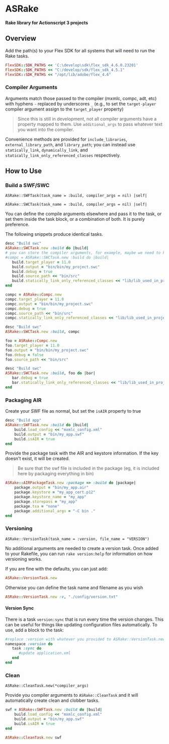 ASRake
======

**Rake library for Actionscript 3 projects**

Overview
--------

Add the path(s) to your Flex SDK for all systems that will need to run the Rake tasks.
```ruby
FlexSDK::SDK_PATHS << 'C:\develop\sdk\flex_sdk_4.6.0.23201'
FlexSDK::SDK_PATHS << "C:/develop/sdk/flex_sdk_4.5.1"
FlexSDK::SDK_PATHS << "/opt/lib/adobe/flex_4.6"
```

### Compiler Arguments

Arguments match those passed to the compiler (mxmlc, compc, adt, etc) with hyphens `-` replaced by underscores `_` (e.g., to set the `target-player` compiler argument assign to the `target_player` property)

> Since this is still in development, not all compiler arguments have a property mapped to them. Use `additional_args` to pass whatever text you want into the compiler.

Convenience methods are provided for `include_libraries`, `external_library_path`, and `library_path`; you can instead use `statically_link`, `dynamically_link`, and `statically_link_only_referenced_classes` respectively.

How to Use
----------

### Build a SWF/SWC

```
ASRake::SWFTask(task_name = :build, compiler_args = nil) |self|
```
```
ASRake::SWCTask(task_name = :build, compiler_args = nil) |self|
```

You can define the compile arguments elsewhere and pass it to the task, or set them inside the task block, or a combination of both. It is purely preference.

The following snippets produce identical tasks.

```ruby
desc "Build swc"
ASRake::SWCTask.new :build do |build|
# you can store the compiler arguments, for example, maybe we need to know the output_dir later on
#compc = ASRake::SWCTask.new :build do |build|
   build.target_player = 11.0
   build.output = "bin/bin/my_project.swc"
   build.debug = true
   build.source_path << "bin/src"
   build.statically_link_only_referenced_classes << "lib/lib_used_in_project.swc"
end
```

```ruby
compc = ASRake::Compc.new
compc.target_player = 11.0
compc.output = "bin/bin/my_project.swc"
compc.debug = true
compc.source_path << "bin/src"
compc.statically_link_only_referenced_classes << "lib/lib_used_in_project.swc"

desc "Build swc"
ASRake::SWCTask.new :build, compc
```

```ruby
foo = ASRake::Compc.new
foo.target_player = 11.0
foo.output = "bin/bin/my_project.swc"
foo.debug = false
foo.source_path << "bin/src"

desc "Build swc"
ASRake::SWCTask.new :build, foo do |bar|
   bar.debug = true
   bar.statically_link_only_referenced_classes << "lib/lib_used_in_project.swc"
end
```

### Packaging AIR

Create your SWF file as normal, but set the `isAIR` property to true
```ruby
desc "Build app"
ASRake::SWFTask.new :build do |build|
	build.load_config << "mxmlc_config.xml"
	build.output = "bin/my_app.swf"
	build.isAIR = true
end
```

Provide the package task with the AIR and keystore information. If the key doesn't exist, it will be created.
> Be sure that the swf file is included in the package (eg, it is included here by packaging everything in bin)
```ruby
ASRake::AIRPackageTask.new :package => :build do |package|
	package.output = "bin/my_app.air"
	package.keystore = "my_app_cert.p12"
	package.keystore_name = "my_app"
	package.storepass = "my_app"
	package.tsa = "none"
	package.additional_args = "-C bin ."
end
```

### Versioning

```
ASRake::VersionTask(task_name = :version, file_name = "VERSION")
```

No additional arguments are needed to create a version task. Once added to your Rakefile, you can run `rake version:help` for information on how versioning works.

If you are fine with the defaults, you can just add:
```ruby
ASRake::VersionTask.new
```

Otherwise you can define the task name and filename as you wish
```ruby
ASRake::VersionTask.new :v, "./config/version.txt"
```

#### Version Sync

There is a task `version:sync` that is run every time the version changes. This can be useful for things like updating configuration files automatically. To use, add a block to the task:
```ruby
#replace :version with whatever you provided to ASRake::VersionTask.new 
namespace :version do
   task :sync do
      #update application.xml
   end
end
```

### Clean

```
ASRake::CleanTask.new(*compiler_args)
```

Provide you compiler arguments to `ASRake::CleanTask` and it will automatically create clean and clobber tasks.

```ruby
swf = ASRake::SWFTask.new :build do |build|
	build.load_config << "mxmlc_config.xml"
	build.output = "bin/my_app.swf"
	build.isAIR = true
end

ASRake::CleanTask.new swf
```